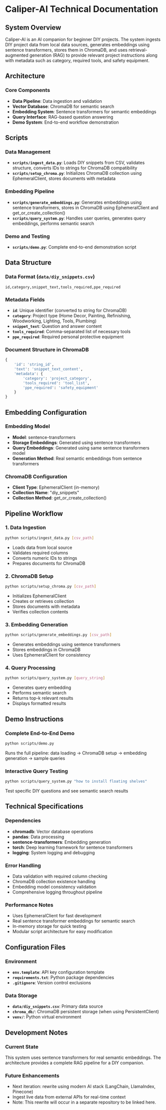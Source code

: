 # Caliper-AI Technical Documentation

## System Overview

Caliper-AI is an AI companion for beginner DIY projects. The system ingests DIY project data from local data sources, generates embeddings using sentence transformers, stores them in ChromaDB, and uses retrieval-augmented generation (RAG) to provide relevant project instructions along with metadata such as category, required tools, and safety equipment.


## Architecture

### Core Components
- **Data Pipeline**: Data ingestion and validation
- **Vector Database**: ChromaDB for semantic search
- **Embedding System**: Sentence transformers for semantic embeddings
- **Query Interface**: RAG-based question answering
- **Demo System**: End-to-end workflow demonstration

## Scripts

### Data Management
- **`scripts/ingest_data.py`**: Loads DIY snippets from CSV, validates structure, converts IDs to strings for ChromaDB compatibility
- **`scripts/setup_chroma.py`**: Initializes ChromaDB collection using EphemeralClient, stores documents with metadata

### Embedding Pipeline
- **`scripts/generate_embeddings.py`**: Generates embeddings using sentence transformers, stores in ChromaDB using EphemeralClient and get_or_create_collection()
- **`scripts/query_system.py`**: Handles user queries, generates query embeddings, performs semantic search

### Demo and Testing
- **`scripts/demo.py`**: Complete end-to-end demonstration script

## Data Structure

### Data Format (`data/diy_snippets.csv`)
```csv
id,category,snippet_text,tools_required,ppe_required
```

### Metadata Fields
- **`id`**: Unique identifier (converted to string for ChromaDB)
- **`category`**: Project type (Home Decor, Painting, Refinishing, Woodworking, Lighting, Tools, Plumbing)
- **`snippet_text`**: Question and answer content
- **`tools_required`**: Comma-separated list of necessary tools
- **`ppe_required`**: Required personal protective equipment

### Document Structure in ChromaDB
```python
{
    'id': 'string_id',
    'text': 'snippet_text_content',
    'metadata': {
        'category': 'project_category',
        'tools_required': 'tool_list',
        'ppe_required': 'safety_equipment'
    }
}
```

## Embedding Configuration

### Embedding Model
- **Model**: sentence-transformers
- **Storage Embeddings**: Generated using sentence transformers
- **Query Embeddings**: Generated using same sentence transformers model
- **Generation Method**: Real semantic embeddings from sentence transformers

### ChromaDB Configuration
- **Client Type**: EphemeralClient (in-memory)
- **Collection Name**: "diy_snippets"
- **Collection Method**: get_or_create_collection()

## Pipeline Workflow

### 1. Data Ingestion
```bash
python scripts/ingest_data.py [csv_path]
```
- Loads data from local source
- Validates required columns
- Converts numeric IDs to strings
- Prepares documents for ChromaDB

### 2. ChromaDB Setup
```bash
python scripts/setup_chroma.py [csv_path]
```
- Initializes EphemeralClient
- Creates or retrieves collection
- Stores documents with metadata
- Verifies collection contents

### 3. Embedding Generation
```bash
python scripts/generate_embeddings.py [csv_path]
```
- Generates embeddings using sentence transformers
- Stores embeddings in ChromaDB
- Uses EphemeralClient for consistency

### 4. Query Processing
```bash
python scripts/query_system.py [query_string]
```
- Generates query embedding
- Performs semantic search
- Returns top-k relevant results
- Displays formatted results

## Demo Instructions

### Complete End-to-End Demo
```bash
python scripts/demo.py
```
Runs the full pipeline: data loading → ChromaDB setup → embedding generation → sample queries

### Interactive Query Testing
```bash
python scripts/query_system.py "how to install floating shelves"
```
Test specific DIY questions and see semantic search results


## Technical Specifications

### Dependencies
- **chromadb**: Vector database operations
- **pandas**: Data processing
- **sentence-transformers**: Embedding generation
- **torch**: Deep learning framework for sentence transformers
- **logging**: System logging and debugging

### Error Handling
- Data validation with required column checking
- ChromaDB collection existence handling
- Embedding model consistency validation
- Comprehensive logging throughout pipeline

### Performance Notes
- Uses EphemeralClient for fast development
- Real sentence transformer embeddings for semantic search
- In-memory storage for quick testing
- Modular script architecture for easy modification

## Configuration Files

### Environment
- **`env.template`**: API key configuration template
- **`requirements.txt`**: Python package dependencies
- **`.gitignore`**: Version control exclusions

### Data Storage
- **`data/diy_snippets.csv`**: Primary data source
- **`chroma_db/`**: ChromaDB persistent storage (when using PersistentClient)
- **`venv/`**: Python virtual environment

## Development Notes

### Current State
This system uses sentence transformers for real semantic embeddings. The architecture provides a complete RAG pipeline for a DIY companion.

### Future Enhancements
- Next iteration: rewrite using modern AI stack (LangChain, LlamaIndex, Pinecone)
- Ingest live data from external APIs for real-time context
- Note: This rewrite will occur in a separate repository to be linked here. 